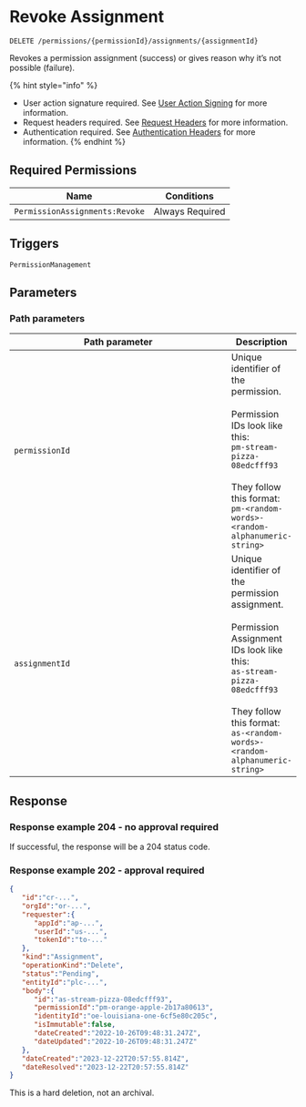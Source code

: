 # Revoke Assignment

`DELETE /permissions/{permissionId}/assignments/{assignmentId}`

Revokes a permission assignment (success) or gives reason why it’s not possible (failure).

{% hint style="info" %}
* User action signature required. See [User Action Signing](../../authentication/user-action-signing/) for more information.
* Request headers required. See [Request Headers](../../../getting-started/request-headers.md) for more information.
* Authentication required. See [Authentication Headers](../../../getting-started/request-headers.md#authentication-headers) for more information.
{% endhint %}

## Required Permissions

| Name                           | Conditions      |
| ------------------------------ | --------------- |
| `PermissionAssignments:Revoke` | Always Required |

## Triggers <a href="#triggers.1" id="triggers.1"></a>

`PermissionManagement`

## Parameters <a href="#parameters.1" id="parameters.1"></a>

### Path parameters <a href="#path-parameters" id="path-parameters"></a>

<table><thead><tr><th width="424">Path parameter</th><th>Description</th></tr></thead><tbody><tr><td><code>permissionId</code></td><td>Unique identifier of the permission.<br><br>Permission IDs look like this:<br><code>pm-stream-pizza-08edcfff93</code><br><br>They follow this format:<br><code>pm-&#x3C;random-words>-&#x3C;random-alphanumeric-string></code></td></tr><tr><td><code>assignmentId</code></td><td>Unique identifier of the permission assignment.<br><br>Permission Assignment IDs look like this:<br><code>as-stream-pizza-08edcfff93</code><br><br>They follow this format:<br><code>as-&#x3C;random-words>-&#x3C;random-alphanumeric-string></code></td></tr></tbody></table>

## Response <a href="#response" id="response"></a>

### Response example 204 - no approval required <a href="#response-example" id="response-example"></a>

If successful, the response will be a 204 status code.

### Response example 202 - approval required <a href="#response-example" id="response-example"></a>

```json
{
   "id":"cr-...",
   "orgId":"or-...",
   "requester":{
      "appId":"ap-...",
      "userId":"us-...",
      "tokenId":"to-..."
   },
   "kind":"Assignment",
   "operationKind":"Delete",
   "status":"Pending",
   "entityId":"plc-...",
   "body":{
      "id":"as-stream-pizza-08edcfff93",
      "permissionId":"pm-orange-apple-2b17a80613",
      "identityId":"oe-louisiana-one-6cf5e80c205c",
      "isImmutable":false,
      "dateCreated":"2022-10-26T09:48:31.247Z",
      "dateUpdated":"2022-10-26T09:48:31.247Z"
   },
   "dateCreated":"2023-12-22T20:57:55.814Z",
   "dateResolved":"2023-12-22T20:57:55.814Z"
}
```

This is a hard deletion, not an archival.
